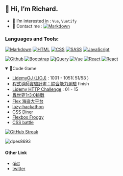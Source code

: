 ## 👋 Hi, I’m Richard.

- 👀 I’m interested in : `Vue`, `Vuetify`
- 🚀 Contact me : <a href="mailto:dpes8693@gmai1.com"><img alt="Markdown" src="https://img.shields.io/badge/%20-%20dpes8693-white?logo=gmail&color=white"></a>

<!-- icon -->
<p> 
<!-- ref:benben6515 -->
     <!-- <a href="https://getbootstrap.com" target="_blank"> 
     <img src="https://raw.githubusercontent.com/devicons/devicon/master/icons/bootstrap/bootstrap-plain-wordmark.svg" alt="bootstrap" width="40" height="40"/>            </a>  -->
     <!-- <a href="https://www.w3schools.com/css/" target="_blank"> 
          <img src="https://raw.githubusercontent.com/devicons/devicon/master/icons/css3/css3-original-wordmark.svg" alt="css3" width="40" height="40"/> 
     </a>  -->
<!--      <a href="https://expressjs.com" target="_blank"> 
          <img src="https://raw.githubusercontent.com/devicons/devicon/master/icons/express/express-original-wordmark.svg" alt="express" width="40" height="40"/> 
     </a>  -->
<!--      <a href="https://git-scm.com/" target="_blank"> 
          <img src="https://www.vectorlogo.zone/logos/git-scm/git-scm-icon.svg" alt="git" width="40" height="40"/> 
     </a>  -->
<!--      <a href="https://heroku.com" target="_blank"> 
          <img src="https://www.vectorlogo.zone/logos/heroku/heroku-icon.svg" alt="heroku" width="40" height="40"/> 
     </a>  -->
     <!-- <a href="https://www.w3.org/html/" target="_blank"> 
          <img src="https://raw.githubusercontent.com/devicons/devicon/master/icons/html5/html5-original-wordmark.svg" alt="html5" width="40" height="40"/> 
     </a>  -->
     <!-- <a href="https://developer.mozilla.org/en-US/docs/Web/JavaScript" target="_blank"> 
          <img src="https://raw.githubusercontent.com/devicons/devicon/master/icons/javascript/javascript-original.svg" alt="javascript" width="40" height="40"/> 
     </a>  -->
<!--      <a href="https://www.mysql.com/" target="_blank"> 
          <img src="https://raw.githubusercontent.com/devicons/devicon/master/icons/mysql/mysql-original-wordmark.svg" alt="mysql" width="40" height="40"/> 
     </a>  -->
<!--      <a href="https://www.nginx.com" target="_blank"> 
          <img src="https://raw.githubusercontent.com/devicons/devicon/master/icons/nginx/nginx-original.svg" alt="nginx" width="40" height="40"/> 
     </a>  -->
<!--      <a href="https://nodejs.org" target="_blank"> 
          <img src="https://raw.githubusercontent.com/devicons/devicon/master/icons/nodejs/nodejs-original-wordmark.svg" alt="nodejs" width="40" height="40"/> 
     </a>  -->
<!--      <a href="https://reactjs.org/" target="_blank"> 
          <img src="https://raw.githubusercontent.com/devicons/devicon/master/icons/react/react-original-wordmark.svg" alt="react" width="40" height="40"/> 
     </a>  -->
<!--      <a href="https://redux.js.org" target="_blank"> 
          <img src="https://raw.githubusercontent.com/devicons/devicon/master/icons/redux/redux-original.svg" alt="redux" width="40" height="40"/> 
     </a>  -->
     <!-- <a href="https://sass-lang.com" target="_blank"> 
          <img src="https://raw.githubusercontent.com/devicons/devicon/master/icons/sass/sass-original.svg" alt="sass" width="40" height="40"/> 
     </a>  -->
</p>
<!-- icon-end -->

<h3>Languages and Tools:</h3>

<!-- badge -->
<!-- https://dev.to/envoy_/150-badges-for-github-pnk style=for-the-badge-->
<p>
<a href="#"><img alt="Markdown" src="https://img.shields.io/badge/Markdown-000000.svg?logo=markdown&logoColor=white"></a>
<a href="#"><img alt="HTML" src="https://img.shields.io/badge/HTML-E34F26.svg?logo=html5&logoColor=white"></a>
<a href="#"><img alt="CSS" src="https://img.shields.io/badge/CSS-1572B6.svg?logo=css3&logoColor=white"></a>
<a href="#"><img alt="SASS" src="https://img.shields.io/badge/Sass-hotpink.svg?logo=SASS&logoColor=white"></a>
<a href="#"><img alt="JavaScript" src="https://img.shields.io/badge/JavaScript-F7DF1E.svg?logo=javascript&logoColor=black"></a>
</p>

<p>
<a href="#"><img alt="Github" src="https://img.shields.io/badge/GitHub-100000?\logo=github&logoColor=white"></a>
<a href="#"><img alt="Bootstrap" src="https://img.shields.io/badge/Bootstrap-7952B3.svg?logo=bootstrap&logoColor=white"></a>
<a href="#"><img alt="jQuery" src="https://img.shields.io/badge/jQuery-0769AD?logo=jquery&logoColor=white"></a>
<a href="#"><img alt="Vue" src="https://img.shields.io/badge/Vue.js-35495E?logo=vue.js&logoColor=4FC08D"></a>
<a href="#"><img alt="React" src="https://img.shields.io/badge/React-20232A?logo=react&logoColor=61DAFB"></a>
<a href="#"><img alt="React" src="https://img.shields.io/badge/Express.js-404D59?logo=express"></a>
</p>

<!-- end-badge -->

<!-- game -->
<details open>
  <summary>🚩Code Game</summary>
    <ul>
      <li><a target="_blank" href="https://oj.lidemy.com/">LidemyOJ (LIOJ)</a> : 1001 - 1051( 51/53 )</li>
      <li><a target="_blank" href="http://mentor-program.co/huli/game/index.php">程式導師實驗計畫：綜合能力測驗</a> finish</li>
      <li><a target="_blank" href="https://lidemy-http-challenge.herokuapp.com/start">Lidemy HTTP Challenge</a> : 01 - 15</li>
      <li><a target="_blank" href="https://r30challenge.herokuapp.com/">異世界?r3:0挑戰</a> </li>
      <li><a target="_blank" href="https://hexschool.github.io/flexbox-pirate/index.html#/way">Flex 海盜大平台</a> </li>
      <li><a target="_blank" href="https://github.com/Lidemy/lazy-hackathon">lazy-hackathon</a> </li>
      <li><a target="_blank" href="https://flukeout.github.io/">CSS Diner</a> </li>
      <li><a target="_blank" href="http://flexboxfroggy.com/">Flexbox Froggy</a> </li>
      <li><a target="_blank" href="https://cssbattle.dev/battle/1">CSS battle</a> </li>
     </ul>
      <!--Code War https://github.com/Lidemy/mentor-program-4th-ivymuchacha/blob/master/codewar.md -->
</details>
<!-- end-game  -->

<!-- status -->
<!-- https://github.com/anuraghazra/github-readme-stats -->
<!-- https://github.com/DenverCoder1/github-readme-streak-stats -->

[![GitHub Streak](http://github-readme-streak-stats.herokuapp.com?user=dpes8693&theme=vue&date_format=M%20j%5B%2C%20Y%5D)](https://git.io/streak-stats)

<p><img src="https://github-readme-stats.vercel.app/api?username=dpes8693&show_icons=true&locale=en" alt="dpes8693" /></p>
<!-- end-status -->

<h4>Other Link</h4>

- [gist](https://gist.github.com/dpes8693)
- [twitter](https://twitter.com/dpes5407)

